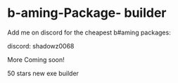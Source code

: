 # b-aming-Package- builder


Add me on discord for the cheapest b#aming packages:

discord:
shadowz0068

More Coming soon!

50 stars new exe builder 
